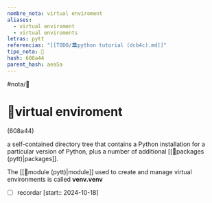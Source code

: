 ```yaml
---
nombre_nota: virtual enviroment
aliases:
  - virtual enviroment
  - virtual enviroments
letras: pytt
referencias: "[[TODO/🏛️python tutorial (dcb4c).md]]"
tipo_nota: 📑
hash: 608a44
parent_hash: aea5a
---
```


#nota/📑

# 📑virtual enviroment
<div class="hash">(608a44)</div>


a self-contained directory tree that contains a Python installation for a particular version of Python, plus a number of additional [[📑packages (pytt)|packages]].

The [[📑module (pytt)|module]] used to create and manage virtual environments is called __venv.venv__





- [ ] recordar  [start:: 2024-10-18]
